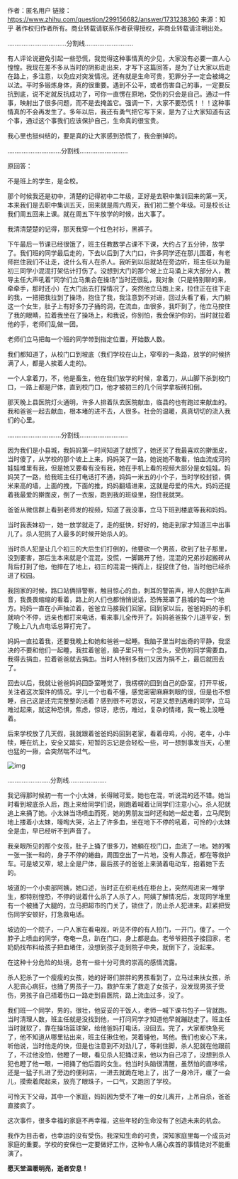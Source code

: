 作者：匿名用户
链接：https://www.zhihu.com/question/299156682/answer/1731238360
来源：知乎
著作权归作者所有。商业转载请联系作者获得授权，非商业转载请注明出处。

……………………………分割线………………………

有人评论说避免引起一些恐慌，我觉得这种事情真的少见，大家没有必要一直人心惶惶。我现在差不多从当时的阴影走出来，才写下这篇回答，是为了让大家以后走在路上，多注意，以免应对突发情况。还有就是生命可贵，犯罪分子一定会被绳之以法。平时多锻炼身体，真的很重要。遇到不公平，或者伤害自己的事，一定要反抗到底，说不定就反抗成功了，可你一直愣在原地，受伤的只会是自己。通过一件事，映射出了很多问题，而不是去掩盖它。强调一下，大家不要恐慌！！！这种事情真的不会再发生了。多年以后，我还有勇气把它写下来，是为了让大家知道有这个事，通过这个事我们应该保护自己，生命真的很宝贵。

我心里也挺纠结的，要是真的让大家感到恐慌了，我会删掉的。

…………………………分割线………………………

原回答：

不是班上的学生，是全校。

那个时候我还是初中，清楚的记得初中二年级，正好是去职中集训回来的第一天，本来我们是去职中集训五天，回来就是周六周天，我们初二整个年级。可是校长让我们周五回来上课。就在周五下午放学的时候，出大事了。

我清清楚楚的记得，那天我穿一个红色衬衫，黑裤子。

下午最后一节课已经很饿了，班主任教数学占课不下课，大约占了五分钟，放学了。我们班的同学最后走的，下去以后到了大门口，许多同学还在那儿围着，有老师拦住我们不让走，说什么有人在杀人。我听到以后就站在旁边听，班主任以为是初三同学小混混打架估计打伤了。没想到大门的那个坡上立马涌上来大部分人，教导主任大声吼着“同学们立马集合在操场”当时还很乱，我对象（只是特别聊的来，牵牵手，那时还小）在大门出去打探情况了，突然他立马跑上来，拉住正在往下走的我，一把把我拉到了操场，抱住了我，我注意到不对进，回过头看了看，大门躺这一个女生，肚子上有好多刀子捅的洞，在流血，血很多，我吓到了，他立马按住了我的眼睛，拉着我坐在了操场上，和我说，你别怕，我会保护你的，当时就拉着他的手，老师们乱做一团。

老师们立马把每一个班的同学带到指定位置，开始数人数。

我们都知道了，从校门口到坡底（我们学校在山上，窄窄的一条路，放学的时候挤满了人，都是人挨着人走的)。

一个人拿着刀，不，他是畜生，他在我们放学的时候，拿着刀，从山脚下杀到校门口，一路上都是尸体，直到校门口，他才被初三的几个同学拿板砖扣倒。

那天晚上县医院灯火通明，许多人排着队去医院献血，临县的也有跑过来献血的。我和爸爸一起去献血，根本堵的进不去，人很多。社会的温暖，真真切切的流入我们的心里。

…………………………分割线………………………

因为我们是小县城，我妈妈第一时间知道了就慌了，她还买了我最喜欢的擀面皮，当时傻了，从学校的那个坡上上来，妈妈哭了一路，她说她不敢看，怕血流成河的娃娃堆里有我，但是她又要看有没有我，她在手机上看的视频大部分是女娃娃。妈妈哭了一路，给我班主任打电话打不通，妈妈一米五的小个子，当时学校封锁，俩米来高的墙，上面的拽，下面的推，妈妈翻墙进来，这就是母爱的伟大。妈妈还提着我最爱的擀面皮，倒了一衣服，跑到我的班级里，抱住我就哭。

爸爸从微信群上看到老师发的视频，知道了我没事，立马下班到楼底等我和妈妈。

当时我表妹初一，她一放学就走了，走的挺快，好好的，她走到家才知道三中出事儿了。杀人犯挑了人最多的时候开始杀人的。

当时杀人犯是让几个初三的大后生们打倒的，他要砍一个男孩，砍到了肚子那里，没到要害，那后生本来就是个混混，没慌，一脚踢开了他，混混的兄弟抄起搬砖从背后打到了他，他摔在了地上，初三的混混一拥而上，捉捉住了他，当时他已经杀进了校园。

我回家的时候，路口站俩排警察，触目惊心的血，刺耳的警笛声，襂人的救护车声音，我畏畏缩缩的看着，路上的人们也都悄悄说话，恐怖笼罩了县城的每一个地方。妈妈一直在小声抽泣着，爸爸立马接我们回家。回到家以后，爸爸妈妈的手机就响个不停，远亲也都打来电话，看来事儿全传开了。妈妈爸爸挨个儿道平安，到了晚上八九点电话总算打完了。

妈妈一直拉着我，还要我晚上和她和爸爸一起睡。我脑子里当时出奇的平静，我坚决的不要和他们一起睡，我拉着爸爸，脑子里只有一个念头，受伤的同学需要血，我得去捐血，拉着爸爸就去捐血。当时人特别多我们又因为捐不上，最后就回去了。

回去以后，我就让爸爸妈妈回卧室睡觉了，我楞楞的回到自己的卧室，打开平板，关注者这次案件的情况。字儿一个也看不懂，感觉密密麻麻刺眼的很，但是也不想睡，自己这是还完完整整的活着？感到很不可思议，可是又想到遇难的同学，立马难过起来，就这种恐惧，焦虑，惊讶，悲伤，难过，复杂的情绪，我一晚上没睡着。

后来学校放了几天假，我就跟着爸爸妈妈回到老家，看着母鸡，小狗，老牛，小牛犊，睡在炕上，安全又踏实，短暂的忘记是会轻松一些，可一想到事发当天，心里也猛的一揪，会突然喘不过气。

![img](D:\projects\note\项目\素材簿\连环杀人.assets\v2-8465d70aa19d892bc2663cab3e6dda83_hd.jpg)

……………………分割线…………………

我记得那时候初一有一个小太妹，长得贼可爱。她也在混，听说混的还不错。她当时看到坡底杀人后，跑上来给同学们说，刚跑着喊着让同学们注意小心，杀人犯就追上来捅了她。小太妹当场喷血而死，她的男朋友当时还和她一起走着，立马爬到地上搂着小太妹，嚎啕大哭，沾上了许多血，坐在地下不停的吼着，可怜的小太妹全是血，早已经听不到声音了。

我亲眼所见的那个女孩，肚子上捅了很多刀，她躺在校门口，血流了一地。她的嘴一张一张一和的，身子不停的蜷曲，周围空出了一片地，没有人靠近，都在等救护车。可是坡又窄，坡上全是尸体，最后孩子的爸爸上来骑着电动车，抱着她下去的。

坡道的一个小卖部阿姨，她口述，当时正在织毛线在柜台上，突然闯进来一堆学生，都特别惶恐，不停的说着什么杀了人杀了人，阿姨了解情况后，发现同学堆里有一个被捅了大腿的，立马把超市的门关了，锁住了，防止杀人犯进来。赶紧把受伤同学安顿好，打急救电话。

坡边的一个院子，一户人家在看电视，听见不停的有人拍门，一开门，傻了。一个脖子上喷血的同学，奄奄一息，趴在门口，身上都是血。老爷爷把孩子接回家，老奶奶找布料给孩子把血堵住，没想到孩子走到院子中央，就倒下了，没起来。

在这种十分危险的处境，总有一些十分可贵的崇高的感情流露。

杀人犯杀了一个瘦瘦的女孩，她的好哥们胖胖的男孩看到了，立马过来扶女孩，杀人犯丧心病狂，也捅了男孩子一刀。救护车来了救走了女孩子，没发现男孩子受伤，男孩子自己捂着伤口一路走到县医院，路上流血过多，没了。

我们班一个同学，男的，很壮，他妥妥的干饭人，老师一喊下课书包子一背就跑。当时清理人数，班主任就是没找到他，一打问同学才知道他早就蹦跶走了。班主任当时就软了，靠在操场篮球架，给他爸妈打电话，没回去。完了，大家都快急死了，他不知道从哪里钻出来，班主任揪住他，哭着锤他，骂他。我们也安心下来，听他说，当时他走的快，但是也注意到不对劲儿了，等刹住脚，杀人犯就在他跟前了，不过他没怕，他瞪了一眼，看见杀人犯捅过来，他以为自己凉了，没想到杀人犯也瞪了他一眼，一把捅了他后面的女生。他当时头脑很清醒，虽然怕的直哆嗦，还是一猛子扎进了旁边的便利店，一进去就跪在地上了，出了一身冷汗，缓了一会儿，摸索着爬起来，放亮了眼珠子，一口气，又跑回了学校。

可怜天下父母，其中一个家庭，妈妈因为受不了唯一的女儿离开，上吊自杀，爸爸直接疯了。

这次事件，很多幸福的家庭不再幸福，这些年轻的生命没有了创造未来的机会。

我作为目击者，也幸运的没有受伤。我深知生命的可贵，深知家庭里每一个成员对家庭的重要。学校的安保也一定要做好工作，这种令人痛心疾首的事情绝对不能重演了。

**愿天堂温暖明亮，逝者安息！**
